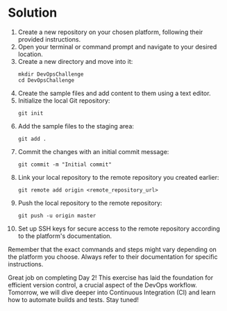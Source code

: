 # Solution

1. Create a new repository on your chosen platform, following their provided instructions.
2. Open your terminal or command prompt and navigate to your desired location.
3. Create a new directory and move into it:
   ```
   mkdir DevOpsChallenge
   cd DevOpsChallenge
   ```
4. Create the sample files and add content to them using a text editor.
5. Initialize the local Git repository:
   ```
   git init
   ```
6. Add the sample files to the staging area:
   ```
   git add .
   ```
7. Commit the changes with an initial commit message:
   ```
   git commit -m "Initial commit"
   ```
8. Link your local repository to the remote repository you created earlier:
   ```
   git remote add origin <remote_repository_url>
   ```
9. Push the local repository to the remote repository:
   ```
   git push -u origin master
   ```
10. Set up SSH keys for secure access to the remote repository according to the platform's documentation.

Remember that the exact commands and steps might vary depending on the platform you choose. Always refer to their documentation for specific instructions.

Great job on completing Day 2! This exercise has laid the foundation for efficient version control, a crucial aspect of the DevOps workflow. Tomorrow, we will dive deeper into Continuous Integration (CI) and learn how to automate builds and tests. Stay tuned!
